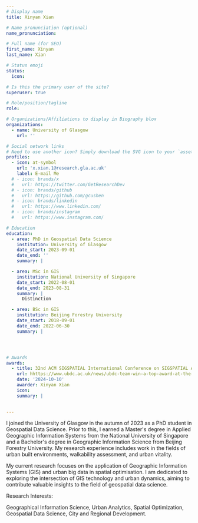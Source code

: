 ```yaml
---
# Display name
title: Xinyan Xian

# Name pronunciation (optional)
name_pronunciation:

# Full name (for SEO)
first_name: Xinyan
last_name: Xian

# Status emoji
status:
  icon: 

# Is this the primary user of the site?
superuser: true

# Role/position/tagline
role: 

# Organizations/Affiliations to display in Biography blox
organizations:
  - name: University of Glasgow
    url: ''

# Social network links
# Need to use another icon? Simply download the SVG icon to your `assets/media/icons/` folder.
profiles:
  - icon: at-symbol
    url: 'x.xian.1@research.gla.ac.uk'
    label: E-mail Me
  # - icon: brands/x
  #   url: https://twitter.com/GetResearchDev
  # - icon: brands/github
  #   url: https://github.com/gcushen
  # - icon: brands/linkedin
  #   url: https://www.linkedin.com/
  # - icon: brands/instagram
  #   url: https://www.instagram.com/

# Education
education:
  - area: PhD in Geospatial Data Science
    institution: University of Glasgow
    date_start: 2023-09-01
    date_end: ''
    summary: |    

  - area: MSc in GIS
    institution: National University of Singapore
    date_start: 2022-08-01
    date_end: 2023-08-31
    summary: |
      Distinction

  - area: BSc in GIS
    institution: Beijing Forestry University
    date_start: 2018-09-01
    date_end: 2022-06-30
    summary: |




# Awards
awards:
  - title: 32nd ACM SIGSPATIAL International Conference on SIGSPATIAL Advances in Geographic Information Systems (ACM SIGSPATIAL 2024) - GISCup 2024 Top 3 Award, 2024
    url: hhttps://www.ubdc.ac.uk/news/ubdc-team-win-a-top-award-at-the-acm-sigspatial-conference
    date: '2024-10-10'
    awarder: Xinyan Xian
    icon: 
    summary: |
        

---
```


I joined the University of Glasgow in the autumn of 2023 as a PhD student in Geospatial Data Science. Prior to this, I earned a Master's degree in Applied Geographic Information Systems from the National University of Singapore and a Bachelor's degree in Geographic Information Science from Beijing Forestry University. My research experience includes work in the fields of urban built environments, walkability assessment, and urban vitality.

My current research focuses on the application of Geographic Information Systems (GIS) and urban big data in spatial optimisation. I am dedicated to exploring the intersection of GIS technology and urban dynamics, aiming to contribute valuable insights to the field of geospatial data science.

Research Interests:

Geographical Information Science, Urban Analytics, Spatial Optimization, Geospatial Data Science, City and Regional Development.

